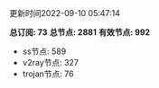 更新时间2022-09-10 05:47:14

**总订阅: 73**
**总节点: 2881**
**有效节点: 992**
- ss节点: 589
- v2ray节点: 327
- trojan节点: 76
